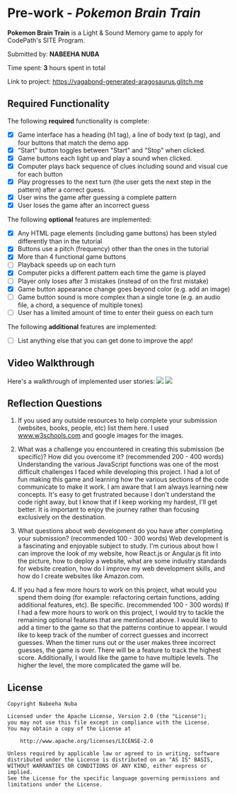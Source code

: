 




# Pre-work - *Pokemon Brain Train*

**Pokemon Brain Train** is a Light & Sound Memory game to apply for CodePath's SITE Program. 

Submitted by: **NABEEHA NUBA**

Time spent: **3** hours spent in total

Link to project: https://vagabond-generated-aragosaurus.glitch.me

## Required Functionality

The following **required** functionality is complete:

* [x] Game interface has a heading (h1 tag), a line of body text (p tag), and four buttons that match the demo app
* [x] "Start" button toggles between "Start" and "Stop" when clicked. 
* [x] Game buttons each light up and play a sound when clicked. 
* [x] Computer plays back sequence of clues including sound and visual cue for each button
* [x] Play progresses to the next turn (the user gets the next step in the pattern) after a correct guess. 
* [x] User wins the game after guessing a complete pattern
* [x] User loses the game after an incorrect guess

The following **optional** features are implemented:

* [x] Any HTML page elements (including game buttons) has been styled differently than in the tutorial
* [x] Buttons use a pitch (frequency) other than the ones in the tutorial
* [x] More than 4 functional game buttons
* [ ] Playback speeds up on each turn
* [x] Computer picks a different pattern each time the game is played
* [ ] Player only loses after 3 mistakes (instead of on the first mistake)
* [x] Game button appearance change goes beyond color (e.g. add an image)
* [ ] Game button sound is more complex than a single tone (e.g. an audio file, a chord, a sequence of multiple tones)
* [ ] User has a limited amount of time to enter their guess on each turn

The following **additional** features are implemented:

- [ ] List anything else that you can get done to improve the app!

## Video Walkthrough

Here's a walkthrough of implemented user stories:
![](https://i.imgur.com/vgNqr8m.gif)
![](https://i.imgur.com/G4CQICi.gif)





## Reflection Questions
1. If you used any outside resources to help complete your submission (websites, books, people, etc) list them here. 
I used www.w3schools.com and google images for the images. 

2. What was a challenge you encountered in creating this submission (be specific)? How did you overcome it? (recommended 200 - 400 words) 
Understanding the various JavaScript functions was one of the most difficult challenges I faced while developing this project.
I had a lot of fun making this game and learning how the various sections of the code communicate to make it work.
I am aware that I am always learning new concepts. It's easy to get frustrated because I don't understand the code right away, 
but I know that if I keep working my hardest, I'll get better. It is important to enjoy the journey rather than focusing exclusively on the destination.


3. What questions about web development do you have after completing your submission? (recommended 100 - 300 words) 
Web development is a fascinating and enjoyable subject to study. 
I'm curious about how I can improve the look of my website, how React.js or Angular.js fit into the picture, 
how to deploy a website, what are some industry standards for website creation, 
how do I improve my web development skills, and how do I create websites like Amazon.com. 

4. If you had a few more hours to work on this project, what would you spend them doing (for example: refactoring certain functions, adding additional features, etc). Be specific. (recommended 100 - 300 words) 
If I had a few more hours to work on this project, I would try to tackle the remaining optional features that are mentioned above.
I would like to add a timer to the game so that the patterns continue to appear. 
I would like to keep track of the number of correct guesses and incorrect guesses.
When the timer runs out or the user makes three incorrect guesses, the game is over.
There will be a feature to track the highest score. Additionally, I would like the game to have multiple levels. 
The higher the level, the more complicated the game will be.



## License

    Copyright Nabeeha Nuba

    Licensed under the Apache License, Version 2.0 (the "License");
    you may not use this file except in compliance with the License.
    You may obtain a copy of the License at

        http://www.apache.org/licenses/LICENSE-2.0

    Unless required by applicable law or agreed to in writing, software
    distributed under the License is distributed on an "AS IS" BASIS,
    WITHOUT WARRANTIES OR CONDITIONS OF ANY KIND, either express or implied.
    See the License for the specific language governing permissions and
    limitations under the License.
